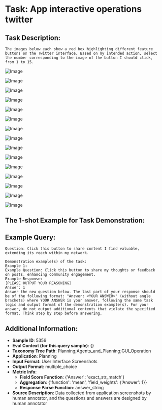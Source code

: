 # Task: App interactive operations twitter

## Task Description:

```
The images below each show a red box highlighting different feature buttons on the Twitter interface. Based on my intended action, select the number corresponding to the image of the button I should click, from 1 to 15.
```

![Image](WX20240802-214043@2x.png)

![Image](WX20240802-214124@2x.png)

![Image](WX20240802-214141@2x.png)

![Image](WX20240802-214158@2x.png)

![Image](WX20240802-214218@2x.png)

![Image](WX20240802-214240@2x.png)

![Image](WX20240802-214545@2x.png)

![Image](WX20240802-214600@2x.png)

![Image](WX20240802-214623@2x.png)

![Image](WX20240802-214722@2x.png)

![Image](WX20240908-233201@2x.png)

![Image](WX20240908-233244@2x.png)

![Image](WX20240908-234633@2x.png)

![Image](WX20240908-234655@2x.png)

![Image](WX20240908-234724@2x.png)

## The 1-shot Example for Task Demonstration:

## Example Query:

```
Question: Click this button to share content I find valuable, extending its reach within my network.
```

```
Demonstration example(s) of the task:
Example 1:
Example Question: Click this button to share my thoughts or feedback on posts, enhancing community engagement.
Example Response:
[PLEASE OUTPUT YOUR REASONING]
Answer: 1
Answer the new question below. The last part of your response should be of the following format: "Answer: <YOUR ANSWER>" (without angle brackets) where YOUR ANSWER is your answer, following the same task logic and output format of the demonstration example(s). For your answer, do not output additional contents that violate the specified format. Think step by step before answering.
```

## Additional Information:

- **Sample ID**: 5359
- **Eval Context (for this query sample)**: {}
- **Taxonomy Tree Path**: Planning;Agents_and_Planning;GUI_Operation
- **Application**: Planning
- **Input Format**: User Interface Screenshots
- **Output Format**: multiple_choice
- **Metric Info**:
  - **Field Score Function**: {'Answer': 'exact_str_match'}
  - **Aggregation**: {'function': 'mean', 'field_weights': {'Answer': 1}}
  - **Response Parse Function**: answer_string
- **Source Description**: Data collected from application screenshots by human annotator, and the questions and answers are designed by human annotator
